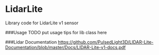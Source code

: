 # LidarLite
Library code for LidarLite v1 sensor

###Usage
TODO put usage tips for lib class here

###Lidar Documentation
https://github.com/PulsedLight3D/LIDAR-Lite-Documentation/blob/master/Docs/LIDAR-Lite-v1-docs.pdf
